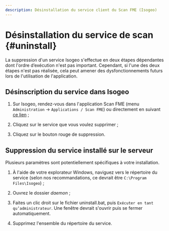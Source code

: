 ```yaml
---
description: Désinstallation du service client du Scan FME (Isogeo)
---
```


# Désinstallation du service de scan {#uninstall}

La suppression d'un service Isogeo s'effectue en deux étapes dépendantes dont l'ordre d’exécution n'est pas important. Cependant, si l'une des deux étapes n'est pas réalisée, cela peut amener des dysfonctionnements futurs lors de l'utilisation de l'application.

## Désinscription du service dans Isogeo

1. Sur Isogeo, rendez-vous dans l'application Scan FME (menu `Administration` → `Applications / Scan FME`) ou directement en suivant [ce lien](https://app.isogeo.com/admin/isogeo-worker) ;

2. Cliquez sur le service que vous voulez supprimer ;

3. Cliquez sur le bouton rouge de suppression.

## Suppression du service installé sur le serveur

Plusieurs paramètres sont potentiellement spécifiques à votre installation.

1. À l'aide de votre explorateur Windows, naviguez vers le répertoire du service (selon nos recommandations, ce devrait être `C:\Program Files\Isogeo`) ;

2. Ouvrez le dossier *daemon* ;

3. Faites un clic droit sur le fichier uninstall.bat, puis `Exécuter en tant qu’administrateur`. Une fenêtre devrait s'ouvrir puis se fermer automatiquement.

4. Supprimez l'ensemble du répertoire du service.

<!-- ### Suppression forcée du service dans Windows {#remove_cmd}

Selon la configuration de l'environnement Windows, il se peut qu'il faille supprimer le service via une commande en mode administrateur :

```cmd
sc delete "Isogeo Worker - IdentifiantduGroupedeTravail"
```

![Scan - Supp](/assets/service_remove_cmd.png)

Puis redémarrer la machine. -->
